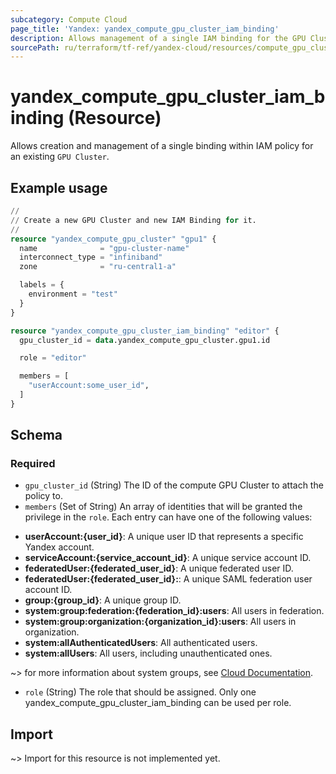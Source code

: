 ```yaml
---
subcategory: Compute Cloud
page_title: 'Yandex: yandex_compute_gpu_cluster_iam_binding'
description: Allows management of a single IAM binding for the GPU Cluster.
sourcePath: ru/terraform/tf-ref/yandex-cloud/resources/compute_gpu_cluster_iam_binding.md
---
```


# yandex_compute_gpu_cluster_iam_binding (Resource)

Allows creation and management of a single binding within IAM policy for an existing `GPU Cluster`.

## Example usage

```terraform
//
// Create a new GPU Cluster and new IAM Binding for it.
//
resource "yandex_compute_gpu_cluster" "gpu1" {
  name              = "gpu-cluster-name"
  interconnect_type = "infiniband"
  zone              = "ru-central1-a"

  labels = {
    environment = "test"
  }
}

resource "yandex_compute_gpu_cluster_iam_binding" "editor" {
  gpu_cluster_id = data.yandex_compute_gpu_cluster.gpu1.id

  role = "editor"

  members = [
    "userAccount:some_user_id",
  ]
}
```

<!-- schema generated by tfplugindocs -->
## Schema

### Required

- `gpu_cluster_id` (String) The ID of the compute GPU Cluster to attach the policy to.
- `members` (Set of String) An array of identities that will be granted the privilege in the `role`. Each entry can have one of the following values:
 * **userAccount:{user_id}**: A unique user ID that represents a specific Yandex account.
 * **serviceAccount:{service_account_id}**: A unique service account ID.
 * **federatedUser:{federated_user_id}**: A unique federated user ID.
 * **federatedUser:{federated_user_id}:**: A unique SAML federation user account ID.
 * **group:{group_id}**: A unique group ID.
 * **system:group:federation:{federation_id}:users**: All users in federation.
 * **system:group:organization:{organization_id}:users**: All users in organization.
 * **system:allAuthenticatedUsers**: All authenticated users.
 * **system:allUsers**: All users, including unauthenticated ones.

~> for more information about system groups, see [Cloud Documentation](https://yandex.cloud/docs/iam/concepts/access-control/system-group).
- `role` (String) The role that should be assigned. Only one yandex_compute_gpu_cluster_iam_binding can be used per role.

## Import

~> Import for this resource is not implemented yet.
